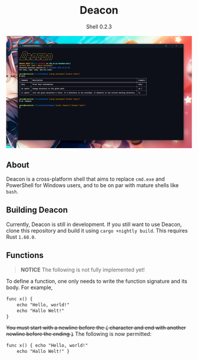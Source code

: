 <div style="text-align: center;"><h1>Deacon</h1></div>
<div style="text-align: center;">Shell 0.2.3</div>
<br>
<div style="text-align: center;"><img src="images/deacon-example.png" alt="The greeting"></div>

## About

Deacon is a cross-platform shell that aims to replace `cmd.exe` and PowerShell for Windows users, and to
be on par with mature shells like `bash`.

## Building Deacon

Currently, Deacon is still in development. If you still want to use Deacon, clone this repository
and build it using `cargo +nightly build`.
This requires Rust `1.68.0`.

## Functions
> **NOTICE** The following is not fully implemented yet!

To define a function, one only needs to write the function signature and its body.
For example,

```
func x() {
    echo "Hello, world!"
    echo "Hallo Welt!"
}
```

~~You must start with a newline before the `{` character and end with another newline before the ending `}`~~
The following is now permitted:

```
func x() { echo "Hello, world!"
    echo "Hallo Welt!" }
```
